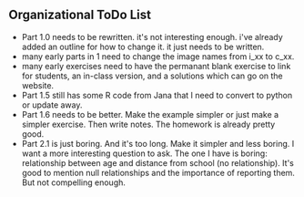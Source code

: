 ## Organizational ToDo List

- Part 1.0 needs to be rewritten. it's not interesting enough. i've already added an outline for how to change it. it just needs to be written.
- many early parts in 1 need to change the image names from i_xx to c_xx. 
- many early exercises need to have the permanant blank exercise to link for students, an in-class version, and a solutions which can go on the website.
- Part 1.5 still has some R code from Jana that I need to convert to python or update away.
- Part 1.6 needs to be better. Make the example simpler or just make a simpler exercise. Then write notes. The homework is already pretty good.
- Part 2.1 is just boring. And it's too long. Make it simpler and less boring. I want a more interesting question to ask. The one I have is boring: relationship between age and distance from school (no relationship). It's good to mention null relationships and the importance of reporting them. But not compelling enough.
